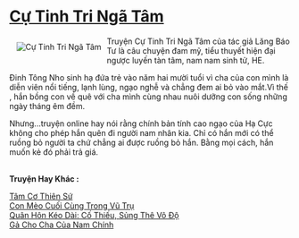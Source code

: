 <a href="https://utruyen.com/cu-tinh-tri-nga-tam/21286/" title="Cự Tinh Tri Ngã Tâm"><h1>Cự Tinh Tri Ngã Tâm</h1></a><div style="display:table"><img align="right" style="float: left; padding: 10px;" src="https://utruyen.com/images/story/200x260/cu-tinh-tri-nga-tam.jpg" alt="Cự Tinh Tri Ngã Tâm">Truyện Cự Tinh Tri Ngã Tâm của tác giả Lăng Báo Tư là câu chuyện đam mỹ, tiểu thuyết hiện đại ngược luyến tàn tâm, nam nam sinh tử, HE.<p></p>Đinh Tông Nho sinh hạ đứa trẻ vào năm hai mười tuổi vì cha của con mình là diễn viên nổi tiếng, lạnh lùng, ngạo nghễ và chẳng đem ai bỏ vào mắt.Vì thế , hắn bồng con về quê với cha mình cùng nhau nuôi dưỡng con sống những ngày tháng êm đềm.<p></p>Nhưng...truyện online hay nói rằng chính bản tính cao ngạo của Hạ Cực không cho phép hắn quên đi người nam nhân kia. Chỉ có hắn mới có thể ruồng bỏ người ta chứ chẳng ai được ruồng bỏ hắn. Bằng mọi cách, hắn muốn kẻ đó phải trả giá.</div><p><br><b>Truyện Hay Khác :</b></p><a href="https://utruyen.com/tam-co-thien-su/21271/" alt="Tâm Cơ Thiên Sứ">Tâm Cơ Thiên Sứ</a><br/><a href="https://dammyh.wordpress.com/2019/11/07/con-meo-cuoi-cung-trong-vu-tru/" alt="Con Mèo Cuối Cùng Trong Vũ Trụ">Con Mèo Cuối Cùng Trong Vũ Trụ</a><br/><a href="https://github.com/quanluxury/truyenhot/tree/master/truyenhay/17403/" alt="Quân Hôn Kéo Dài: Cố Thiếu, Sủng Thê Vô Độ">Quân Hôn Kéo Dài: Cố Thiếu, Sủng Thê Vô Độ</a><br/><a href="https://github.com/quanluxury/truyenhot/tree/master/truyenhay/18998/" alt="Gả Cho Cha Của Nam Chính">Gả Cho Cha Của Nam Chính</a><br/>